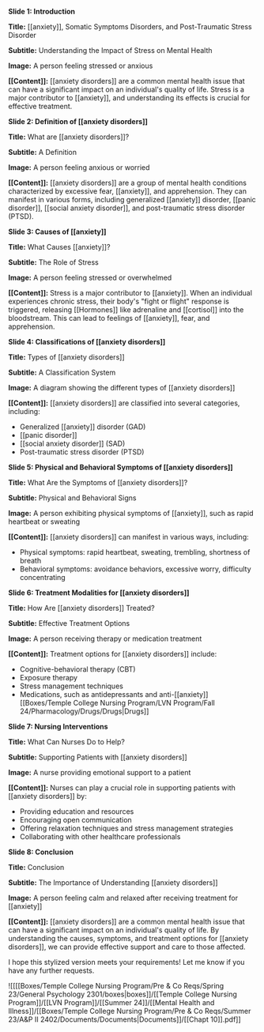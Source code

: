 **Slide 1: Introduction**

**Title:** [[anxiety]], Somatic Symptoms Disorders, and Post-Traumatic Stress Disorder

**Subtitle:** Understanding the Impact of Stress on Mental Health

**Image:** A person feeling stressed or anxious

**[[Content]]:**
[[anxiety disorders]] are a common mental health issue that can have a significant impact on an individual's quality of life. Stress is a major contributor to [[anxiety]], and understanding its effects is crucial for effective treatment.

**Slide 2: Definition of [[anxiety disorders]]**

**Title:** What are [[anxiety disorders]]?

**Subtitle:** A Definition

**Image:** A person feeling anxious or worried

**[[Content]]:**
[[anxiety disorders]] are a group of mental health conditions characterized by excessive fear, [[anxiety]], and apprehension. They can manifest in various forms, including generalized [[anxiety]] disorder, [[panic disorder]], [[social anxiety disorder]], and post-traumatic stress disorder (PTSD).

**Slide 3: Causes of [[anxiety]]**

**Title:** What Causes [[anxiety]]?

**Subtitle:** The Role of Stress

**Image:** A person feeling stressed or overwhelmed

**[[Content]]:**
Stress is a major contributor to [[anxiety]]. When an individual experiences chronic stress, their body's "fight or flight" response is triggered, releasing [[Hormones]] like adrenaline and [[cortisol]] into the bloodstream. This can lead to feelings of [[anxiety]], fear, and apprehension.

**Slide 4: Classifications of [[anxiety disorders]]**

**Title:** Types of [[anxiety disorders]]

**Subtitle:** A Classification System

**Image:** A diagram showing the different types of [[anxiety disorders]]

**[[Content]]:**
[[anxiety disorders]] are classified into several categories, including:

* Generalized [[anxiety]] disorder (GAD)
* [[panic disorder]]
* [[social anxiety disorder]] (SAD)
* Post-traumatic stress disorder (PTSD)

**Slide 5: Physical and Behavioral Symptoms of [[anxiety disorders]]**

**Title:** What Are the Symptoms of [[anxiety disorders]]?

**Subtitle:** Physical and Behavioral Signs

**Image:** A person exhibiting physical symptoms of [[anxiety]], such as rapid heartbeat or sweating

**[[Content]]:**
[[anxiety disorders]] can manifest in various ways, including:

* Physical symptoms: rapid heartbeat, sweating, trembling, shortness of breath
* Behavioral symptoms: avoidance behaviors, excessive worry, difficulty concentrating

**Slide 6: Treatment Modalities for [[anxiety disorders]]**

**Title:** How Are [[anxiety disorders]] Treated?

**Subtitle:** Effective Treatment Options

**Image:** A person receiving therapy or medication treatment

**[[Content]]:**
Treatment options for [[anxiety disorders]] include:

* Cognitive-behavioral therapy (CBT)
* Exposure therapy
* Stress management techniques
* Medications, such as antidepressants and anti-[[anxiety]] [[Boxes/Temple College Nursing Program/LVN Program/Fall 24/Pharmacology/Drugs/Drugs|Drugs]]

**Slide 7: Nursing Interventions**

**Title:** What Can Nurses Do to Help?

**Subtitle:** Supporting Patients with [[anxiety disorders]]

**Image:** A nurse providing emotional support to a patient

**[[Content]]:**
Nurses can play a crucial role in supporting patients with [[anxiety disorders]] by:

* Providing education and resources
* Encouraging open communication
* Offering relaxation techniques and stress management strategies
* Collaborating with other healthcare professionals

**Slide 8: Conclusion**

**Title:** Conclusion

**Subtitle:** The Importance of Understanding [[anxiety disorders]]

**Image:** A person feeling calm and relaxed after receiving treatment for [[anxiety]]

**[[Content]]:**
[[anxiety disorders]] are a common mental health issue that can have a significant impact on an individual's quality of life. By understanding the causes, symptoms, and treatment options for [[anxiety disorders]], we can provide effective support and care to those affected.

I hope this stylized version meets your requirements! Let me know if you have any further requests.

![[[[Boxes/Temple College Nursing Program/Pre & Co Reqs/Spring 23/General Psychology 2301/boxes|boxes]]/[[Temple College Nursing Program]]/[[LVN Program]]/[[Summer 24]]/[[Mental Health and Illness]]/[[Boxes/Temple College Nursing Program/Pre & Co Reqs/Summer 23/A&P II 2402/Documents/Documents|Documents]]/[[Chapt 10]].pdf]]